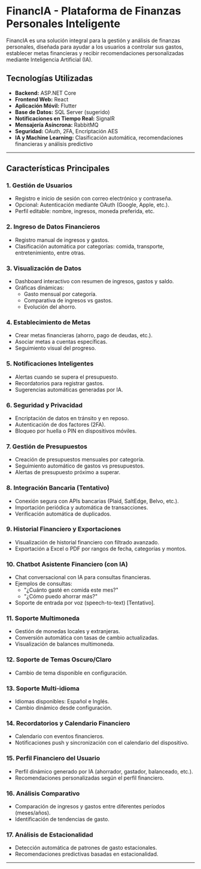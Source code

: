 # FinancIA - Plataforma de Finanzas Personales Inteligente

FinancIA es una solución integral para la gestión y análisis de finanzas personales, diseñada para ayudar a los usuarios a controlar sus gastos, establecer metas financieras y recibir recomendaciones personalizadas mediante Inteligencia Artificial (IA).

## Tecnologías Utilizadas
- **Backend:** ASP.NET Core
- **Frontend Web:** React
- **Aplicación Móvil:** Flutter
- **Base de Datos:** SQL Server (sugerido)
- **Notificaciones en Tiempo Real:** SignalR
- **Mensajería Asíncrona:** RabbitMQ
- **Seguridad:** OAuth, 2FA, Encriptación AES
- **IA y Machine Learning:** Clasificación automática, recomendaciones financieras y análisis predictivo

---

## Características Principales

### 1. Gestión de Usuarios
- Registro e inicio de sesión con correo electrónico y contraseña.
- Opcional: Autenticación mediante OAuth (Google, Apple, etc.).
- Perfil editable: nombre, ingresos, moneda preferida, etc.

### 2. Ingreso de Datos Financieros
- Registro manual de ingresos y gastos.
- Clasificación automática por categorías: comida, transporte, entretenimiento, entre otras.

### 3. Visualización de Datos
- Dashboard interactivo con resumen de ingresos, gastos y saldo.
- Gráficas dinámicas:
  - Gasto mensual por categoría.
  - Comparativa de ingresos vs gastos.
  - Evolución del ahorro.

### 4. Establecimiento de Metas
- Crear metas financieras (ahorro, pago de deudas, etc.).
- Asociar metas a cuentas específicas.
- Seguimiento visual del progreso.

### 5. Notificaciones Inteligentes
- Alertas cuando se supera el presupuesto.
- Recordatorios para registrar gastos.
- Sugerencias automáticas generadas por IA.

### 6. Seguridad y Privacidad
- Encriptación de datos en tránsito y en reposo.
- Autenticación de dos factores (2FA).
- Bloqueo por huella o PIN en dispositivos móviles.

### 7. Gestión de Presupuestos
- Creación de presupuestos mensuales por categoría.
- Seguimiento automático de gastos vs presupuestos.
- Alertas de presupuesto próximo a superar.

### 8. Integración Bancaria (Tentativo)
- Conexión segura con APIs bancarias (Plaid, SaltEdge, Belvo, etc.).
- Importación periódica y automática de transacciones.
- Verificación automática de duplicados.

### 9. Historial Financiero y Exportaciones
- Visualización de historial financiero con filtrado avanzado.
- Exportación a Excel o PDF por rangos de fecha, categorías y montos.

### 10. Chatbot Asistente Financiero (con IA)
- Chat conversacional con IA para consultas financieras.
- Ejemplos de consultas:
  - "¿Cuánto gasté en comida este mes?"
  - "¿Cómo puedo ahorrar más?"
- Soporte de entrada por voz (speech-to-text) [Tentativo].

### 11. Soporte Multimoneda
- Gestión de monedas locales y extranjeras.
- Conversión automática con tasas de cambio actualizadas.
- Visualización de balances multimoneda.

### 12. Soporte de Temas Oscuro/Claro
- Cambio de tema disponible en configuración.

### 13. Soporte Multi-idioma
- Idiomas disponibles: Español e Inglés.
- Cambio dinámico desde configuración.

### 14. Recordatorios y Calendario Financiero
- Calendario con eventos financieros.
- Notificaciones push y sincronización con el calendario del dispositivo.

### 15. Perfil Financiero del Usuario
- Perfil dinámico generado por IA (ahorrador, gastador, balanceado, etc.).
- Recomendaciones personalizadas según el perfil financiero.

### 16. Análisis Comparativo
- Comparación de ingresos y gastos entre diferentes períodos (meses/años).
- Identificación de tendencias de gasto.

### 17. Análisis de Estacionalidad
- Detección automática de patrones de gasto estacionales.
- Recomendaciones predictivas basadas en estacionalidad.

---